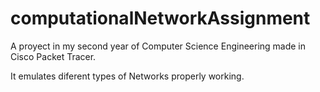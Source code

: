 # computationalNetworkAssignment
A proyect in my second year of Computer Science Engineering made in Cisco Packet Tracer.

It emulates diferent types of Networks properly working.
